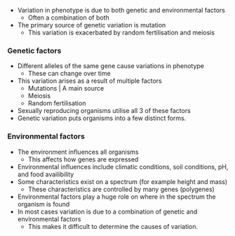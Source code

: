 - Variation in phenotype is due to both genetic and environmental factors
    - Often a combination of both
- The primary source of genetic variation is mutation
    - This variation is exacerbated by random fertilisation and meiosis 

### Genetic factors
- Different alleles of the same gene cause variations in phenotype
    - These can change over time
- This variation arises as a result of multiple factors
    - Mutations | A main source
    - Meiosis
    - Random fertilisation
- Sexually reproducing organisms utilise all 3 of these factors
- Genetic variation puts organisms into a few distinct forms.

### Environmental factors
- The environment influences all organisms
    - This affects how genes are expressed
- Environmental influences include climatic conditions, soil conditions, pH, and food availibility
- Some characteristics exist on a spectrum (for example height and mass)
    - These characteristics are controlled by many genes (polygenes)
- Environmental factors play a huge role on where in the spectrum the organism is found
- In most cases variation is due to a combination of genetic and environmental factors
    - This makes it difficult to determine the causes of variation.
